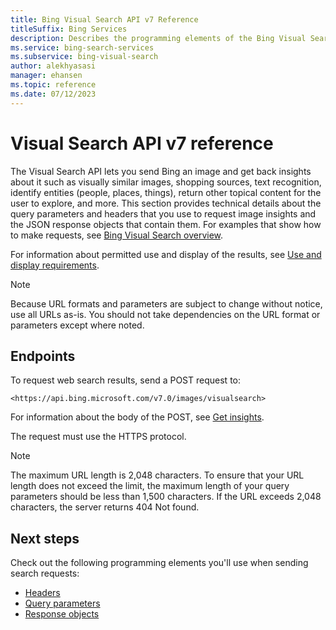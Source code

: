 ```yaml
---
title: Bing Visual Search API v7 Reference
titleSuffix: Bing Services
description: Describes the programming elements of the Bing Visual Search API.
ms.service: bing-search-services
ms.subservice: bing-visual-search
author: alekhyasasi
manager: ehansen
ms.topic: reference
ms.date: 07/12/2023
---
```


# Visual Search API v7 reference

The Visual Search API lets you send Bing an image and get back insights about it such as visually similar images, shopping sources, text recognition, identify entities (people, places, things), return other topical content for the user to explore, and more. This section provides technical details about the query parameters and headers that you use to request image insights and the JSON response objects that contain them. For examples that show how to make requests, see [Bing Visual Search overview](../overview.md).
  
For information about permitted use and display of the results, see [Use and display requirements](../../bing-web-search/use-display-requirements.md).

> [!NOTE]
> Because URL formats and parameters are subject to change without notice, use all URLs as-is. You should not take dependencies on the URL format or parameters except where noted.
  
## Endpoints

To request web search results, send a POST request to:  
  
`<https://api.bing.microsoft.com/v7.0/images/visualsearch>`

For information about the body of the POST, see [Get insights](../how-to/get-insights.md).

The request must use the HTTPS protocol.

> [!NOTE]
> The maximum URL length is 2,048 characters. To ensure that your URL length does not exceed the limit, the maximum length of your query parameters should be less than 1,500 characters. If the URL exceeds 2,048 characters, the server returns 404 Not found.  
  
## Next steps

Check out the following programming elements you'll use when sending search requests:

- [Headers](headers.md)
- [Query parameters](query-parameters.md)
- [Response objects](response-objects.md)

